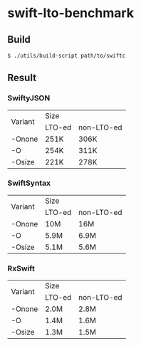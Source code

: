 # swift-lto-benchmark

## Build

```sh
$ ./utils/build-script path/to/swiftc
```


## Result

### SwiftyJSON

<table>
<tr>
   <td rowspan=2>Variant</td>
   <td colspan=3>Size</td>
</tr>
<tr>
    <td>LTO-ed</td>
    <td>non-LTO-ed</td>
</tr>
<tr>
    <td>-Onone</td>
    <td>251K</td>
    <td>306K</td>
</tr>
<tr>
    <td>-O</td>
    <td>254K</td>
    <td>311K</td>
</tr>
<tr>
    <td>-Osize</td>
    <td>221K</td>
    <td>278K</td>
</tr>
</table>

### SwiftSyntax

<table>
<tr>
   <td rowspan=2>Variant</td>
   <td colspan=3>Size</td>
</tr>
<tr>
    <td>LTO-ed</td>
    <td>non-LTO-ed</td>
</tr>
<tr>
    <td>-Onone</td>
    <td>10M</td>
    <td>16M</td>
</tr>
<tr>
    <td>-O</td>
    <td>5.9M</td>
    <td>6.9M</td>
</tr>
<tr>
    <td>-Osize</td>
    <td>5.1M</td>
    <td>5.6M</td>
</tr>
</table>


### RxSwift

<table>
<tr>
   <td rowspan=2>Variant</td>
   <td colspan=3>Size</td>
</tr>
<tr>
    <td>LTO-ed</td>
    <td>non-LTO-ed</td>
</tr>
<tr>
    <td>-Onone</td>
    <td>2.0M</td>
    <td>2.8M</td>
</tr>
<tr>
    <td>-O</td>
    <td>1.4M</td>
    <td>1.6M</td>
</tr>
<tr>
    <td>-Osize</td>
    <td>1.3M</td>
    <td>1.5M</td>
</tr>
</table>
